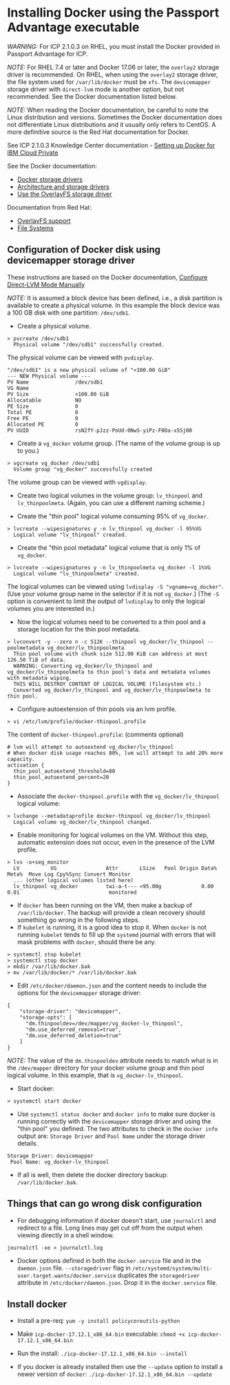 # Installing Docker using the Passport Advantage executable

*WARNING:* For ICP 2.1.0.3 on RHEL, you must install the Docker provided in Passport Advantage for ICP.

*NOTE:* For RHEL 7.4 or later and Docker 17.06 or later, the `overlay2` storage driver is recommended.  On RHEL, when using the `overlay2` storage driver, the file system used for `/var/lib/docker` must be `xfs`. The `devicemapper` storage driver with `direct-lvm` mode is another option, but not recommended.  See the Docker documentation listed below.

*NOTE:* When reading the Docker documentation, be careful to note the Linux distribution and versions.  Sometimes the Docker documentation does not differentiate Linux distributions and it usually only refers to CentOS.  A more definitive source is the Red Hat documentation for Docker.

See ICP 2.1.0.3 Knowledge Center documentation - [Setting up Docker for IBM Cloud Private](https://www.ibm.com/support/knowledgecenter/SSBS6K_2.1.0.3/installing/install_docker.html)

See the Docker documentation:
- [Docker storage drivers](https://docs.docker.com/storage/storagedriver/select-storage-driver/)
- [Architecture and storage drivers](https://docs.docker.com/install/linux/docker-ee/rhel/#architectures-and-storage-drivers)
- [Use the OverlayFS storage driver](https://docs.docker.com/storage/storagedriver/overlayfs-driver/)

Documentation from Red Hat:
- [OverlayFS support](https://access.redhat.com/solutions/2908851)
- [File Systems](https://access.redhat.com/documentation/en-us/red_hat_enterprise_linux/7/html/7.4_release_notes/technology_previews_file_systems)

## Configuration of Docker disk using devicemapper storage driver

These instructions are based on the Docker documentation, [Configure Direct-LVM Mode Manually](https://docs.docker.com/storage/storagedriver/device-mapper-driver/#configure-direct-lvm-mode-for-production)

*NOTE:* It is assumed a block device has been defined, i.e., a disk partition is available to create a physical volume. In this example the block device was a 100 GB disk with one partition: `/dev/sdb1`.

- Create a physical volume.
```
> pvcreate /dev/sdb1
  Physical volume "/dev/sdb1" successfully created.
```
The physical volume can be viewed with `pvdisplay`.
```
"/dev/sdb1" is a new physical volume of "<100.00 GiB"
--- NEW Physical volume ---
PV Name               /dev/sdb1
VG Name               
PV Size               <100.00 GiB
Allocatable           NO
PE Size               0   
Total PE              0
Free PE               0
Allocated PE          0
PV UUID               rsN2fY-pJzz-PoUd-0NwS-yiPz-F0Oa-x5Sj00
```

- Create a `vg_docker` volume group.  (The name of the volume group is up to you.)
```
> vgcreate vg_docker /dev/sdb1
  Volume group "vg_docker" successfully created
```

The volume group can be viewed with `vgdisplay`.

- Create two logical volumes in the volume group: `lv_thinpool` and `lv_thinpoolmeta`.  (Again, you can use a different naming scheme.)

- Create the "thin pool" logical volume consuming 95% of `vg_docker`.
```
> lvcreate --wipesignatures y -n lv_thinpool vg_docker -l 95%VG
  Logical volume "lv_thinpool" created.
```
- Create the "thin pool metadata" logical volume that is only 1% of `vg_docker`.
```
> lvcreate --wipesignatures y -n lv_thinpoolmeta vg_docker -l 1%VG
  Logical volume "lv_thinpoolmeta" created.
```

The logical volumes can be viewed using `lvdisplay -S "vgname=vg_docker"`. (Use your volume group name in the selector if it is not `vg_docker`.)  (The `-S` option is convenient to limit the output of `lvdisplay` to only the logical volumes you are interested in.)

- Now the logical volumes need to be converted to a thin pool and a storage location for the thin pool metadata.

```
> lvconvert -y --zero n -c 512K --thinpool vg_docker/lv_thinpool --poolmetadata vg_docker/lv_thinpoolmeta
  Thin pool volume with chunk size 512.00 KiB can address at most 126.50 TiB of data.
  WARNING: Converting vg_docker/lv_thinpool and vg_docker/lv_thinpoolmeta to thin pool's data and metadata volumes with metadata wiping.
  THIS WILL DESTROY CONTENT OF LOGICAL VOLUME (filesystem etc.)
  Converted vg_docker/lv_thinpool and vg_docker/lv_thinpoolmeta to thin pool.
```

- Configure autoextension of thin pools via an lvm profile.
```
> vi /etc/lvm/profile/docker-thinpool.profile
```

The content of `docker-thinpool.profile`:  (comments optional)
```
# lvm will attempt to autoextend vg_docker/lv_thinpool
# When docker disk usage reaches 80%, lvm will attempt to add 20% more capacity.
activation {
  thin_pool_autoextend_threshold=80
  thin_pool_autoextend_percent=20
}

```

- Associate the `docker-thinpool.profile` with the `vg_docker/lv_thinpool` logical volume:
```
> lvchange --metadataprofile docker-thinpool vg_docker/lv_thinpool
  Logical volume vg_docker/lv_thinpool changed.
```

- Enable monitoring for logical volumes on the VM. Without this step, automatic extension does not occur, even in the presence of the LVM profile.
```
> lvs -o+seg_monitor
  LV          VG                Attr       LSize   Pool Origin Data%  Meta%  Move Log Cpy%Sync Convert Monitor  
  ... (other logical volumes listed here)                                                              
  lv_thinpool vg_docker         twi-a-t--- <95.00g             0.00   0.01                             monitored
```

- If `docker` has been running on the VM, then make a backup of `/var/lib/docker`.  The backup will provide a clean recovery should something go wrong in the following steps.
- If `kubelet` is running, it is a good idea to stop it. When `docker` is not running `kubelet` tends to fill up the `systemd` journal with errors that will mask problems with `docker`, should there be any.

```
> systemctl stop kubelet
> systemctl stop docker
> mkdir /var/lib/docker.bak
> mv /var/lib/docker/* /var/lib/docker.bak
```

- Edit `/etc/docker/daemon.json` and the content needs to include the options for the `devicemapper` storage driver:
```
{
    "storage-driver": "devicemapper",
    "storage-opts": [
      "dm.thinpooldev=/dev/mapper/vg_docker-lv_thinpool",
      "dm.use_deferred_removal=true",
      "dm.use_deferred_deletion=true"
    ]
}
```
*NOTE:* The value of the `dm.thinpooldev` attribute needs to match what is in the `/dev/mapper` directory for your docker volume group and thin pool logical volume.  In this example, that is `vg_docker-lv_thinpool`.

- Start docker:
```
> systemctl start docker
```

- Use `systemctl status docker` and `docker info` to make sure docker is running correctly with the `devicemapper` storage driver and using the "thin pool" you defined.  The two attributes to check in the `docker info` output are: `Storage Driver` and `Pool Name` under the storage driver details.
```
Storage Driver: devicemapper
 Pool Name: vg_docker-lv_thinpool
```

- If all is well, then delete the docker directory backup: `/var/lib/docker.bak`.

## Things that can go wrong disk configuration

- For debugging information if docker doesn't start, use `journalctl` and redirect to a file.  Long lines may get cut off from the output when viewing directly in a shell window.
```
journalctl -xe > journalctl.log
```

- Docker options defined in both the `docker.service` file and in the `daemon.json` file.
`--storagedriver` flag in `/etc/systemd/system/multi-user.target.wants/docker.service` duplicates the `storagedriver` attribute in `/etc/docker/daemon.json`.  Drop it in the `docker.service` file.

## Install docker

- Install a pre-req: `yum -y install policycoreutils-python`
- Make `icp-docker-17.12.1_x86_64.bin` executable: `chmod +x icp-docker-17.12.1_x86_64.bin`
- Run the install: `./icp-docker-17.12.1_x86_64.bin --install`

- If you docker is already installed then use the `--update` option to install a newer version of `docker`: `./icp-docker-17.12.1_x86_64.bin --update`
